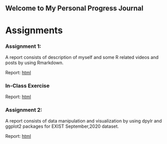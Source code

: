 ## Welcome to My Personal Progress Journal

# Assignments

### Assignment 1:
A report consists of description of myself and some R related videos and posts by using Rmarkdown.

Report: [html](rmarkdown.html)

### In-Class Exercise 
Report: [html](In-class-exercise.html)

### Assignment 2:
A report consists of data manipulation and visualization by using dpylr and ggplot2 packages for EXIST September,2020 dataset.

Report: [html](Assignment2_Electricity-Market-Prices.html)
